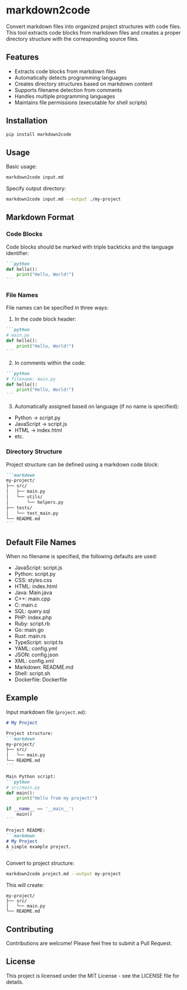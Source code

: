 # markdown2code

Convert markdown files into organized project structures with code files. This tool extracts code blocks from markdown files and creates a proper directory structure with the corresponding source files.

## Features

- Extracts code blocks from markdown files
- Automatically detects programming languages
- Creates directory structures based on markdown content
- Supports filename detection from comments
- Handles multiple programming languages
- Maintains file permissions (executable for shell scripts)

## Installation

```bash
pip install markdown2code
```

## Usage

Basic usage:
```bash
markdown2code input.md
```

Specify output directory:
```bash
markdown2code input.md --output ./my-project
```

## Markdown Format

### Code Blocks

Code blocks should be marked with triple backticks and the language identifier:

````markdown
```python
def hello():
    print("Hello, World!")
```
````

### File Names

File names can be specified in three ways:

1. In the code block header:
````markdown
```python
# main.py
def hello():
    print("Hello, World!")
```
````

2. In comments within the code:
````markdown
```python
# filename: main.py
def hello():
    print("Hello, World!")
```
````

3. Automatically assigned based on language (if no name is specified):
- Python -> script.py
- JavaScript -> script.js
- HTML -> index.html
- etc.

### Directory Structure

Project structure can be defined using a markdown code block:

````markdown
```markdown
my-project/
├── src/
│   ├── main.py
│   └── utils/
│       └── helpers.py
├── tests/
│   └── test_main.py
└── README.md
```
````

## Default File Names

When no filename is specified, the following defaults are used:

- JavaScript: script.js
- Python: script.py
- CSS: styles.css
- HTML: index.html
- Java: Main.java
- C++: main.cpp
- C: main.c
- SQL: query.sql
- PHP: index.php
- Ruby: script.rb
- Go: main.go
- Rust: main.rs
- TypeScript: script.ts
- YAML: config.yml
- JSON: config.json
- XML: config.xml
- Markdown: README.md
- Shell: script.sh
- Dockerfile: Dockerfile

## Example

Input markdown file (`project.md`):
````markdown
# My Project

Project structure:
```markdown
my-project/
├── src/
│   └── main.py
└── README.md
```

Main Python script:
```python
# src/main.py
def main():
    print("Hello from my project!")

if __name__ == '__main__':
    main()
```

Project README:
```markdown
# My Project
A simple example project.
```
````

Convert to project structure:
```bash
markdown2code project.md --output my-project
```

This will create:
```
my-project/
├── src/
│   └── main.py
└── README.md
```

## Contributing

Contributions are welcome! Please feel free to submit a Pull Request.

## License

This project is licensed under the MIT License - see the LICENSE file for details.
